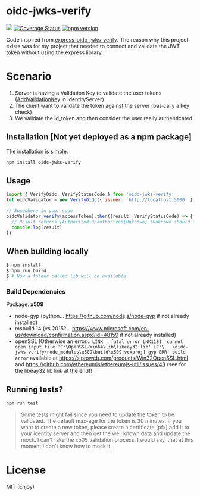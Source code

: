 # oidc-jwks-verify
![](https://api.travis-ci.org/Nordes/oidc-jwks-verify.svg?branch=master) 
[![Coverage Status](https://coveralls.io/repos/github/Nordes/oidc-jwks-verify/badge.svg?branch=master)](https://coveralls.io/github/Nordes/oidc-jwks-verify?branch=master) [![npm version](https://badge.fury.io/js/oidc-jwks-verify.svg)](https://badge.fury.io/js/oidc-jwks-verify)

Code inspired from [express-oidc-jwks-verify](https://github.com/Nordes/oidc-jwks-verify). The reason why this project exists was for my project that needed to connect and validate the JWT token without using the express library.

# Scenario
1. Server is having a Validation Key to validate the user tokens ([AddValidationKey](http://docs.identityserver.io/en/release/topics/startup.html#refstartupkeymaterial) in IdentityServer)
2. The client want to validate the token against the server (basically a key check)
3. We validate the id_token and then consider the user really authenticated

## Installation [Not yet deployed as a npm package]
The installation is simple:

```bash
npm install oidc-jwks-verify
```

## Usage
```js
import { VerifyOidc, VerifyStatusCode } from 'oidc-jwks-verify'
let oidcValidator = new VerifyOidc({ issuer: `http://localhost:5000` })

// Somewhere in your code
oidcValidator.verify(accessToken).then((result: VerifyStatusCode) => {
  // Result returns [Authorized|Unauthorized|Unknown] (Unknown should never happen)
  console.log(result)
})
```

## When building locally
```bash
$ npm install
$ npm run build
$ # Now a folder called lib will be available.
```

### Build Dependencies
Package: __x509__
- node-gyp (python... https://github.com/nodejs/node-gyp if not already installed)
- msbuild 14 (vs 2015?... https://www.microsoft.com/en-us/download/confirmation.aspx?id=48159 if not already installed)
- openSSL (Otherwise an error... `LINK : fatal error LNK1181: cannot open input file 'C:\OpenSSL-Win64\lib\libeay32.lib' [C:\...\oidc-jwks-verify\node_modules\x509\build\x509.vcxproj]
gyp ERR! build error` available at https://slproweb.com/products/Win32OpenSSL.html and https://github.com/ethereumjs/ethereumjs-util/issues/43 (see for the libeay32.lib link at the end))

## Running tests?
```bash
npm run test
```
> Some tests might fail since you need to update the token to be validated. The default max-age for the token is 30 minutes. If you want to create a new token, please create a certificate (pfx) add it to your identity server and then get the well known data and update the mock. I can't fake the x509 validation process. I would say, that at this moment I don't know how to mock it.

# License
MIT (Enjoy)